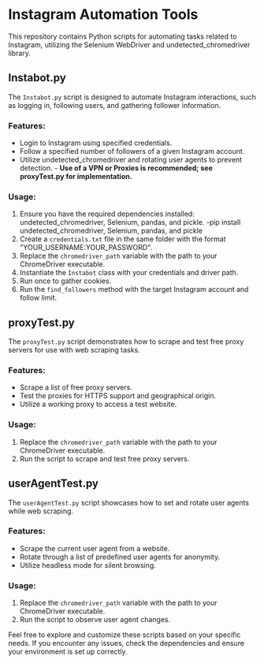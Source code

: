 # Instagram Automation Tools

This repository contains Python scripts for automating tasks related to Instagram, utilizing the Selenium WebDriver and undetected_chromedriver library.

## Instabot.py

The `Instabot.py` script is designed to automate Instagram interactions, such as logging in, following users, and gathering follower information.

### Features:

- Login to Instagram using specified credentials.
- Follow a specified number of followers of a given Instagram account.
- Utilize undetected_chromedriver and rotating user agents to prevent detection.
        - __Use of a VPN or Proxies is recommended; see proxyTest.py for implementation.__

### Usage:

1. Ensure you have the required dependencies installed: undetected_chromedriver, Selenium, pandas, and pickle.
        -pip install undetected_chromedriver, Selenium, pandas, and pickle
2. Create a `credentials.txt` file in the same folder with the format "YOUR_USERNAME:YOUR_PASSWORD".
3. Replace the `chromedriver_path` variable with the path to your ChromeDriver executable.
4. Instantiate the `Instabot` class with your credentials and driver path.
5. Run once to gather cookies.
6. Run the `find_followers` method with the target Instagram account and follow limit.

## proxyTest.py

The `proxyTest.py` script demonstrates how to scrape and test free proxy servers for use with web scraping tasks.

### Features:

- Scrape a list of free proxy servers.
- Test the proxies for HTTPS support and geographical origin.
- Utilize a working proxy to access a test website.

### Usage:

1. Replace the `chromedriver_path` variable with the path to your ChromeDriver executable.
2. Run the script to scrape and test free proxy servers.

## userAgentTest.py

The `userAgentTest.py` script showcases how to set and rotate user agents while web scraping.

### Features:

- Scrape the current user agent from a website.
- Rotate through a list of predefined user agents for anonymity.
- Utilize headless mode for silent browsing.

### Usage:

1. Replace the `chromedriver_path` variable with the path to your ChromeDriver executable.
2. Run the script to observe user agent changes.

Feel free to explore and customize these scripts based on your specific needs. If you encounter any issues, check the dependencies and ensure your environment is set up correctly.
